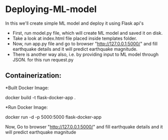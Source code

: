 # Deploying-ML-model
In this we'll create simple ML model and deploy it using Flask api's

* First, run model.py file, which will create ML model and saved it on disk.
* Take a look at index.html file placed inside templates folder.
* Now, run app.py file and go to browser "http://127.0.0.1:5000/" and fill earthquake details and it will predict earthquake magnitude.
* There is another way also, i.e. by providing input to ML model through JSON. for this run request.py

## Containerization:
*Built Docker Image: 

docker build -t flask-docker-app .

*Run Docker Image:

docker run -d -p 5000:5000 flask-docker-app

Now, Go to browser "http://127.0.0.1:5000/" and fill earthquake details and it will predict earthquake magnitude
